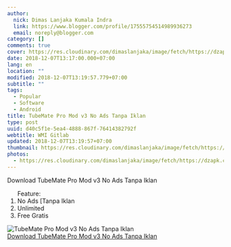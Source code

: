 ```yaml
---
author:
  nick: Dimas Lanjaka Kumala Indra
  link: https://www.blogger.com/profile/17555754514989936273
  email: noreply@blogger.com
category: []
comments: true
cover: https://res.cloudinary.com/dimaslanjaka/image/fetch/https://dzapk.com/imagefly/w200-h200-c/images/2017/12/09/3514/thumb_tubemate-pro-v3-0-11-1038-apk_1.jpg
date: 2018-12-07T13:17:00.000+07:00
lang: en
location: ""
modified: 2018-12-07T13:19:57.779+07:00
subtitle: ""
tags:
  - Popular
  - Software
  - Android
title: TubeMate Pro Mod v3 No Ads Tanpa Iklan
type: post
uuid: d40c5f1e-5ea4-4888-867f-76414382792f
webtitle: WMI Gitlab
updated: 2018-12-07T13:19:57+07:00
thumbnail: https://res.cloudinary.com/dimaslanjaka/image/fetch/https://dzapk.com/imagefly/w200-h200-c/images/2017/12/09/3514/thumb_tubemate-pro-v3-0-11-1038-apk_1.jpg
photos:
  - https://res.cloudinary.com/dimaslanjaka/image/fetch/https://dzapk.com/imagefly/w200-h200-c/images/2017/12/09/3514/thumb_tubemate-pro-v3-0-11-1038-apk_1.jpg
---
```


Download TubeMate Pro Mod v3 No Ads Tanpa Iklan <ol>Feature: <li>No Ads [Tanpa Iklan</li><li>Unlimited</li><li>Free Gratis</li></ol><div><img src="https://res.cloudinary.com/dimaslanjaka/image/fetch/https://dzapk.com/imagefly/w200-h200-c/images/2017/12/09/3514/thumb_tubemate-pro-v3-0-11-1038-apk_1.jpg" title="TubeMate Pro Mod v3 No Ads Tanpa Iklan" alt="TubeMate Pro Mod v3 No Ads Tanpa Iklan"></div><a href="https://drive.google.com/file/d/1eushMfTTDSuiqlKGe98_OkjbhgUZvoTy/view?usp=drivesdk" title="TubeMate Pro Mod v3 No Ads Tanpa Iklan" alt="TubeMate Pro Mod v3 No Ads Tanpa Iklan" rel="noopener noreferer nofollow">Download TubeMate Pro Mod v3 No Ads Tanpa Iklan <i class="fa fa-download"></i></a><script>document.querySelectorAll("pre,code");
  pretext.forEach(function (el) {
    el.classList.toggle("notranslate", true);
  });</script><script>document.querySelectorAll("pre,code");
  pretext.forEach(function (el) {
    el.classList.toggle("notranslate", true);
  });</script><script>document.querySelectorAll("pre,code");
  pretext.forEach(function (el) {
    el.classList.toggle("notranslate", true);
  });</script>